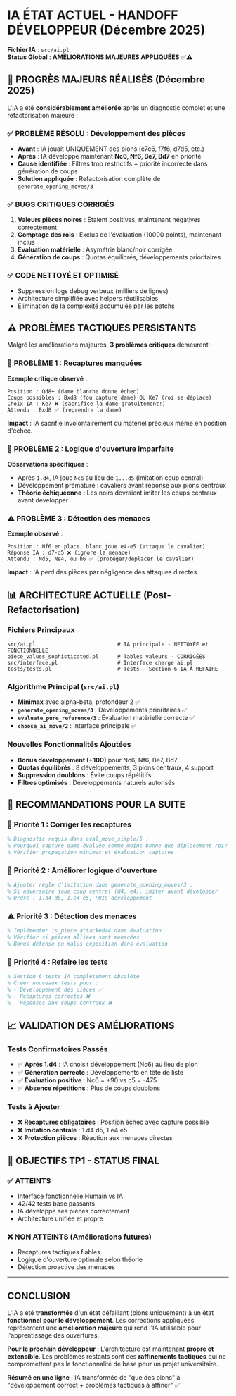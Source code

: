 # IA ÉTAT ACTUEL - HANDOFF DÉVELOPPEUR (Décembre 2025)

**Fichier IA** : `src/ai.pl`  
**Status Global** : **AMÉLIORATIONS MAJEURES APPLIQUÉES** ✅⚠️

## 🎉 PROGRÈS MAJEURS RÉALISÉS (Décembre 2025)

L'IA a été **considérablement améliorée** après un diagnostic complet et une refactorisation majeure :

### ✅ **PROBLÈME RÉSOLU : Développement des pièces**
- **Avant** : IA jouait UNIQUEMENT des pions (c7c6, f7f6, d7d5, etc.)
- **Après** : IA développe maintenant **Nc6, Nf6, Be7, Bd7** en priorité
- **Cause identifiée** : Filtres trop restrictifs + priorité incorrecte dans génération de coups
- **Solution appliquée** : Refactorisation complète de `generate_opening_moves/3`

### ✅ **BUGS CRITIQUES CORRIGÉS**
1. **Valeurs pièces noires** : Étaient positives, maintenant négatives correctement
2. **Comptage des rois** : Exclus de l'évaluation (10000 points), maintenant inclus
3. **Évaluation matérielle** : Asymétrie blanc/noir corrigée
4. **Génération de coups** : Quotas équilibrés, développements prioritaires

### ✅ **CODE NETTOYÉ ET OPTIMISÉ**
- Suppression logs debug verbeux (milliers de lignes)
- Architecture simplifiée avec helpers réutilisables
- Élimination de la complexité accumulée par les patchs

## ⚠️ PROBLÈMES TACTIQUES PERSISTANTS

Malgré les améliorations majeures, **3 problèmes critiques** demeurent :

### 🚨 **PROBLÈME 1 : Recaptures manquées**
**Exemple critique observé** :
```
Position : Qd8+ (dame blanche donne échec)
Coups possibles : Bxd8 (fou capture dame) OU Ke7 (roi se déplace)
Choix IA : Ke7 ❌ (sacrifice la dame gratuitement!)
Attendu : Bxd8 ✅ (reprendre la dame)
```

**Impact** : IA sacrifie involontairement du matériel précieux même en position d'échec.

### 🎯 **PROBLÈME 2 : Logique d'ouverture imparfaite**
**Observations spécifiques** :
- Après `1.d4`, IA joue `Nc6` au lieu de `1...d5` (imitation coup central)
- Développement prématuré : cavaliers avant réponse aux pions centraux
- **Théorie échiquéenne** : Les noirs devraient imiter les coups centraux avant développer

### ⚠️ **PROBLÈME 3 : Détection des menaces**
**Exemple observé** :
```
Position : Nf6 en place, blanc joue e4-e5 (attaque le cavalier)
Réponse IA : d7-d5 ❌ (ignore la menace)
Attendu : Nd5, Ne4, ou h6 ✅ (protéger/déplacer le cavalier)
```

**Impact** : IA perd des pièces par négligence des attaques directes.

## 📊 ARCHITECTURE ACTUELLE (Post-Refactorisation)

### Fichiers Principaux
```
src/ai.pl                          # IA principale - NETTOYÉE et FONCTIONNELLE
piece_values_sophisticated.pl      # Tables valeurs - CORRIGÉES
src/interface.pl                   # Interface charge ai.pl
tests/tests.pl                     # Tests - Section 6 IA À REFAIRE
```

### Algorithme Principal (`src/ai.pl`)
- **Minimax** avec alpha-beta, profondeur 2 ✅
- **`generate_opening_moves/3`** : Développements prioritaires ✅
- **`evaluate_pure_reference/3`** : Évaluation matérielle correcte ✅
- **`choose_ai_move/2`** : Interface principale ✅

### Nouvelles Fonctionnalités Ajoutées
- **Bonus développement (+100)** pour Nc6, Nf6, Be7, Bd7
- **Quotas équilibrés** : 8 développements, 3 pions centraux, 4 support
- **Suppression doublons** : Évite coups répétitifs
- **Filtres optimisés** : Développements naturels autorisés

## 🔧 RECOMMANDATIONS POUR LA SUITE

### 🚨 **Priorité 1 : Corriger les recaptures**
```prolog
% Diagnostic requis dans eval_move_simple/5 :
% Pourquoi capture dame évaluée comme moins bonne que déplacement roi?
% Vérifier propagation minimax et évaluation captures
```

### 🎯 **Priorité 2 : Améliorer logique d'ouverture**  
```prolog
% Ajouter règle d'imitation dans generate_opening_moves/3 :
% Si adversaire joue coup central (d4, e4), imiter avant développer
% Ordre : 1.d4 d5, 1.e4 e5, PUIS développement
```

### ⚠️ **Priorité 3 : Détection des menaces**
```prolog
% Implémenter is_piece_attacked/4 dans évaluation :
% Vérifier si pièces alliées sont menacées
% Bonus défense ou malus exposition dans évaluation
```

### 🧪 **Priorité 4 : Refaire les tests**
```prolog
% Section 6 tests IA complètement obsolète
% Créer nouveaux tests pour :
% - Développement des pièces ✅
% - Recaptures correctes ❌
% - Réponses aux coups centraux ❌
```

## 📈 VALIDATION DES AMÉLIORATIONS

### Tests Confirmatoires Passés
- ✅ **Après 1.d4** : IA choisit développement (Nc6) au lieu de pion
- ✅ **Génération correcte** : Développements en tête de liste
- ✅ **Évaluation positive** : Nc6 = +90 vs c5 = -475
- ✅ **Absence répétitions** : Plus de coups doublons

### Tests à Ajouter
- ❌ **Recaptures obligatoires** : Position échec avec capture possible
- ❌ **Imitation centrale** : 1.d4 d5, 1.e4 e5
- ❌ **Protection pièces** : Réaction aux menaces directes

## 🎯 OBJECTIFS TP1 - STATUS FINAL

### ✅ **ATTEINTS**
- Interface fonctionnelle Humain vs IA
- 42/42 tests base passants
- IA développe ses pièces correctement
- Architecture unifiée et propre

### ❌ **NON ATTEINTS (Améliorations futures)**
- Recaptures tactiques fiables
- Logique d'ouverture optimale selon théorie
- Détection proactive des menaces

---

## CONCLUSION

L'IA a été **transformée** d'un état défaillant (pions uniquement) à un état **fonctionnel pour le développement**. Les corrections appliquées représentent une **amélioration majeure** qui rend l'IA utilisable pour l'apprentissage des ouvertures.

**Pour le prochain développeur** : L'architecture est maintenant **propre et extensible**. Les problèmes restants sont des **raffinements tactiques** qui ne compromettent pas la fonctionnalité de base pour un projet universitaire.

**Résumé en une ligne** : IA transformée de "que des pions" à "développement correct + problèmes tactiques à affiner" ✅